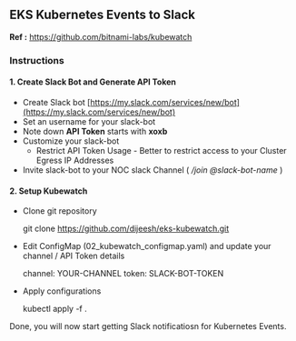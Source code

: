 ## EKS Kubernetes Events to Slack


**Ref :** https://github.com/bitnami-labs/kubewatch


### Instructions


#### 1. Create Slack Bot and Generate API Token

 - Create Slack bot  [https://my.slack.com/services/new/bot](https://my.slack.com/services/new/bot)
 - Set an username for your slack-bot
 - Note down **API Token** starts with **xoxb** 
 - Customize your slack-bot
	 - 	  Restrict API Token Usage - Better to restrict access to your Cluster Egress IP Addresses
- Invite slack-bot to your NOC slack Channel ( */join @slack-bot-name* )


#### 2. Setup Kubewatch

 - Clone git repository

    git clone https://github.com/dijeesh/eks-kubewatch.git

 - Edit ConfigMap (02_kubewatch_configmap.yaml) and update your channel / API Token details

    channel: YOUR-CHANNEL
    token: SLACK-BOT-TOKEN

 - Apply configurations

     kubectl apply -f .

 
Done, you will now start getting Slack notificatiosn for Kubernetes Events.

